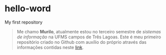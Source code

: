 # hello-word
My first repository
>Me chamo **Murilo**, atualmente estou no terceiro semestre de *sistemas de informação* na UFMS campos de Três Lagoas. Este é meu primeiro repositório criado no Github com auxílio do próprio através das informações contidas neste [link](https://docs.github.com/pt/get-started/quickstart/hello-world). 
 
